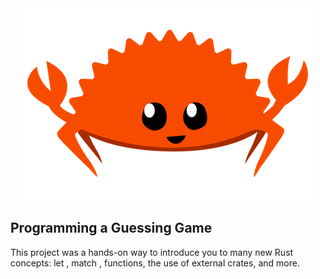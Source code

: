 <div align="center">
    <img src="./img/rustacean-flat-happy.png" alt="ABAP Keyword Documentation" >
  </a>
</div>

## Programming a Guessing Game
This project was a hands-on way to introduce you to many new Rust concepts: let , match , functions, the use of external crates, and more.
